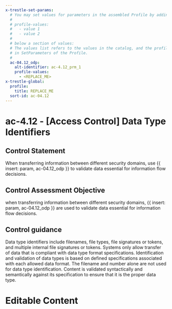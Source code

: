 ```yaml
---
x-trestle-set-params:
  # You may set values for parameters in the assembled Profile by adding
  #
  # profile-values:
  #   - value 1
  #   - value 2
  #
  # below a section of values:
  # The values list refers to the values in the catalog, and the profile-values represent values
  # in SetParameters of the Profile.
  #
  ac-04.12_odp:
    alt-identifier: ac-4.12_prm_1
    profile-values:
      - <REPLACE_ME>
x-trestle-global:
  profile:
    title: REPLACE_ME
  sort-id: ac-04.12
---
```


# ac-4.12 - \[Access Control\] Data Type Identifiers

## Control Statement

When transferring information between different security domains, use {{ insert: param, ac-04.12_odp }} to validate data essential for information flow decisions.

## Control Assessment Objective

when transferring information between different security domains, {{ insert: param, ac-04.12_odp }} are used to validate data essential for information flow decisions.

## Control guidance

Data type identifiers include filenames, file types, file signatures or tokens, and multiple internal file signatures or tokens. Systems only allow transfer of data that is compliant with data type format specifications. Identification and validation of data types is based on defined specifications associated with each allowed data format. The filename and number alone are not used for data type identification. Content is validated syntactically and semantically against its specification to ensure that it is the proper data type.

# Editable Content

<!-- Make additions and edits below -->
<!-- The above represents the contents of the control as received by the profile, prior to additions. -->
<!-- If the profile makes additions to the control, they will appear below. -->
<!-- The above markdown may not be edited but you may edit the content below, and/or introduce new additions to be made by the profile. -->
<!-- If there is a yaml header at the top, parameter values may be edited. Use --set-parameters to incorporate the changes during assembly. -->
<!-- The content here will then replace what is in the profile for this control, after running profile-assemble. -->
<!-- The current profile has no added parts for this control, but you may add new ones here. -->
<!-- Each addition must have a heading either of the form ## Control my_addition_name -->
<!-- or ## Part a. (where the a. refers to one of the control statement labels.) -->
<!-- "## Control" parts are new parts added after the statement part. -->
<!-- "## Part" parts are new parts added into the top-level statement part with that label. -->
<!-- Subparts may be added with nested hash levels of the form ### My Subpart Name -->
<!-- underneath the parent ## Control or ## Part being added -->
<!-- See https://ibm.github.io/compliance-trestle/tutorials/ssp_profile_catalog_authoring/ssp_profile_catalog_authoring for guidance. -->
